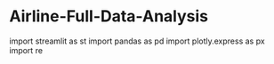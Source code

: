 # Airline-Full-Data-Analysis
import streamlit as st
import pandas as pd
import plotly.express as px
import re
